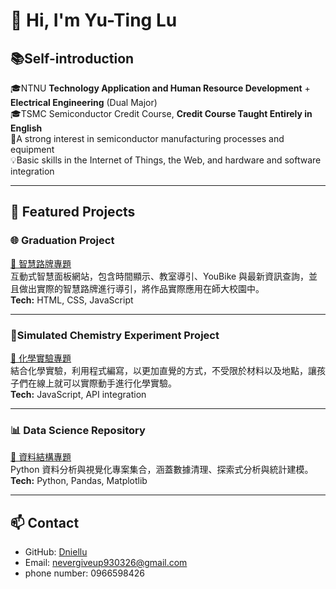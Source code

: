 # 👋 Hi, I'm Yu-Ting Lu

## 📚Self-introduction  
🎓NTNU **Technology Application and Human Resource Development** + **Electrical Engineering** (Dual Major)  
🎓TSMC Semiconductor Credit Course, **Credit Course Taught Entirely in English**  
🔬A strong interest in semiconductor manufacturing processes and equipment  
💡Basic skills in the Internet of Things, the Web, and hardware and software integration  

---

## 🔗 Featured Projects

### 🌐 Graduation Project
[🔗 智慧路牌專題](https://github.com/Dniellu/ESP32_PROJECT)  
互動式智慧面板網站，包含時間顯示、教室導引、YouBike 與最新資訊查詢，並且做出實際的智慧路牌進行導引，將作品實際應用在師大校園中。  
**Tech:** HTML, CSS, JavaScript  

---

### 🧪Simulated Chemistry Experiment Project
[🔗 化學實驗專題](https://github.com/ArthurArthurArthur0817/Chemistry)  
結合化學實驗，利用程式編寫，以更加直覺的方式，不受限於材料以及地點，讓孩子們在線上就可以實際動手進行化學實驗。  
**Tech:** JavaScript, API integration  

---


### 📊 Data Science Repository
[🔗 資料結構專題](https://github.com/Dniellu/Dniellu-Data-Science-Repository)  
Python 資料分析與視覺化專案集合，涵蓋數據清理、探索式分析與統計建模。  
**Tech:** Python, Pandas, Matplotlib  

---

## 📫 Contact
- GitHub: [Dniellu](https://github.com/Dniellu)  
- Email: nevergiveup930326@gmail.com
- phone number: 0966598426
